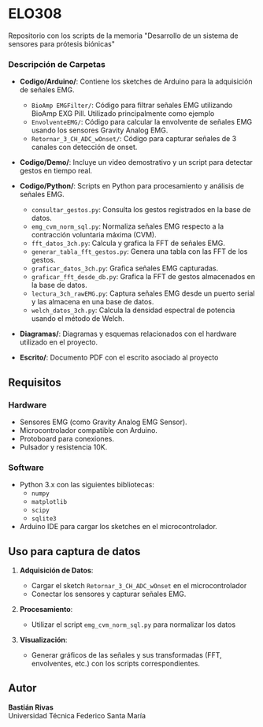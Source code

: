 # ELO308
Repositorio con los scripts de la memoria "Desarrollo de un sistema de sensores para prótesis biónicas"



### Descripción de Carpetas

- **Codigo/Arduino/**: Contiene los sketches de Arduino para la adquisición de señales EMG.
  - `BioAmp EMGFilter/`: Código para filtrar señales EMG utilizando BioAmp EXG Pill. Utilizado principalmente como ejemplo
  - `EnvolventeEMG/`: Código para calcular la envolvente de señales EMG usando los sensores Gravity Analog EMG.
  - `Retornar_3_CH_ADC_wOnset/`: Código para capturar señales de 3 canales con detección de onset.

- **Codigo/Demo/**: Incluye un video demostrativo y un script para detectar gestos en tiempo real.

- **Codigo/Python/**: Scripts en Python para procesamiento y análisis de señales EMG.
  - `consultar_gestos.py`: Consulta los gestos registrados en la base de datos.
  - `emg_cvm_norm_sql.py`: Normaliza señales EMG respecto a la contracción voluntaria máxima (CVM).
  - `fft_datos_3ch.py`: Calcula y grafica la FFT de señales EMG.
  - `generar_tabla_fft_gestos.py`: Genera una tabla con las FFT de los gestos.
  - `graficar_datos_3ch.py`: Grafica señales EMG capturadas.
  - `graficar_fft_desde_db.py`: Grafica la FFT de gestos almacenados en la base de datos.
  - `lectura_3ch_rawEMG.py`: Captura señales EMG desde un puerto serial y las almacena en una base de datos.
  - `welch_datos_3ch.py`: Calcula la densidad espectral de potencia usando el método de Welch.

- **Diagramas/**: Diagramas y esquemas relacionados con el hardware utilizado en el proyecto.

- **Escrito/**: Documento PDF con el escrito asociado al proyecto

## Requisitos

### Hardware
- Sensores EMG (como Gravity Analog EMG Sensor).
- Microcontrolador compatible con Arduino.
- Protoboard para conexiones.
- Pulsador y resistencia 10K.

### Software
- Python 3.x con las siguientes bibliotecas:
  - `numpy`
  - `matplotlib`
  - `scipy`
  - `sqlite3`
- Arduino IDE para cargar los sketches en el microcontrolador.

## Uso para captura de datos

1. **Adquisición de Datos**:
   - Cargar el sketch `Retornar_3_CH_ADC_wOnset` en el microcontrolador
   - Conectar los sensores y capturar señales EMG.

2. **Procesamiento**:
   - Utilizar el script `emg_cvm_norm_sql.py` para normalizar los datos

3. **Visualización**:
   - Generar gráficos de las señales y sus transformadas (FFT, envolventes, etc.) con los scripts correspondientes.


## Autor

**Bastián Rivas**  
Universidad Técnica Federico Santa María  
